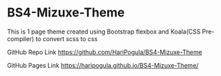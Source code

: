 # BS4-Mizuxe-Theme

This is 1 page theme created using Bootstrap flexbox and Koala(CSS Pre-compiler) to convert scss to css

GitHub Repo Link
https://github.com/HariPogula/BS4-Mizuxe-Theme

GitHub Pages Link
https://haripogula.github.io/BS4-Mizuxe-Theme/
